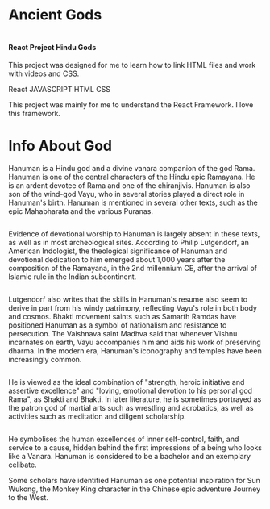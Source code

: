 # Ancient Gods
<img src="https://www.bhaktiphotos.com/wp-content/uploads/2020/12/Lord-Hanuman-Angry-Look-HD-Photos.jpg" alt="" />

#### React Project Hindu Gods
This project was designed for me to learn how to link HTML files and work with videos and CSS.

React
JAVASCRIPT 
HTML 
CSS


This project was mainly for me to understand the React Framework. 
I love this framework. 

# Info About God
Hanuman is a Hindu god and a divine vanara companion of the god Rama. Hanuman is one of the central characters of the Hindu epic Ramayana. He is an ardent devotee of Rama and one of the chiranjivis. Hanuman is also son of the wind-god Vayu, who in several stories played a direct role in Hanuman's birth. Hanuman is mentioned in several other texts, such as the epic Mahabharata and the various Puranas.

<img src="https://i.pinimg.com/736x/08/16/c3/0816c3f5a9d80d9c910412ff5db749d6.jpg" alt="" />

Evidence of devotional worship to Hanuman is largely absent in these texts, as well as in most archeological sites. According to Philip Lutgendorf, an American Indologist, the theological significance of Hanuman and devotional dedication to him emerged about 1,000 years after the composition of the Ramayana, in the 2nd millennium CE, after the arrival of Islamic rule in the Indian subcontinent. 

<img src="https://i.pinimg.com/originals/fb/69/d6/fb69d6c5a68f71adb802e3babeffcb41.jpg" alt="" />

Lutgendorf also writes that the skills in Hanuman's resume also seem to derive in part from his windy patrimony, reflecting Vayu's role in both body and cosmos. Bhakti movement saints such as Samarth Ramdas have positioned Hanuman as a symbol of nationalism and resistance to persecution. The Vaishnava saint Madhva said that whenever Vishnu incarnates on earth, Vayu accompanies him and aids his work of preserving dharma. In the modern era, Hanuman's iconography and temples have been increasingly common. 

<img src="https://i.pinimg.com/originals/63/c5/4d/63c54d7f238be42e8736de57fe4de361.jpg" alt="" />

He is viewed as the ideal combination of "strength, heroic initiative and assertive excellence" and "loving, emotional devotion to his personal god Rama", as Shakti and Bhakti. In later literature, he is sometimes portrayed as the patron god of martial arts such as wrestling and acrobatics, as well as activities such as meditation and diligent scholarship. 

<img src="https://i.pinimg.com/originals/41/16/e0/4116e02280eca76e4d737991caa5ec63.png" alt="" />

He symbolises the human excellences of inner self-control, faith, and service to a cause, hidden behind the first impressions of a being who looks like a Vanara. Hanuman is considered to be a bachelor and an exemplary celibate.

Some scholars have identified Hanuman as one potential inspiration for Sun Wukong, the Monkey King character in the Chinese epic adventure Journey to the West.
